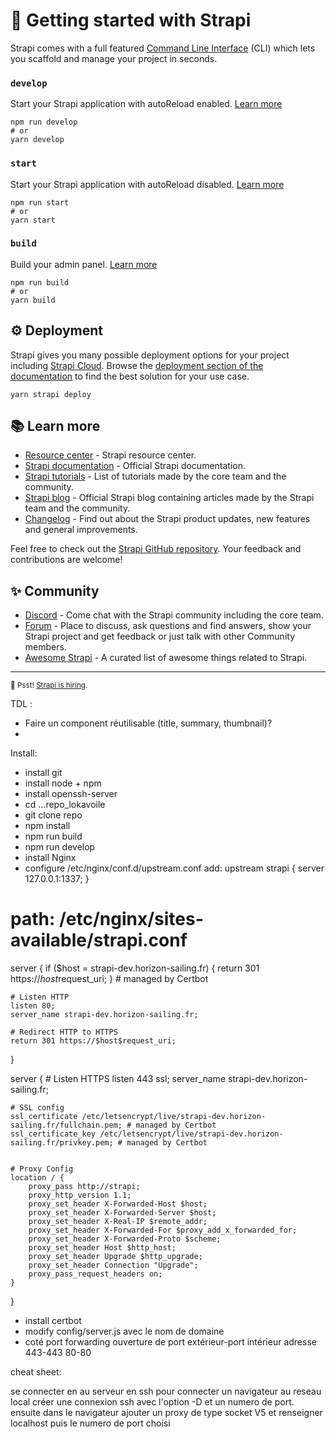 # 🚀 Getting started with Strapi

Strapi comes with a full featured [Command Line Interface](https://docs.strapi.io/dev-docs/cli) (CLI) which lets you scaffold and manage your project in seconds.

### `develop`

Start your Strapi application with autoReload enabled. [Learn more](https://docs.strapi.io/dev-docs/cli#strapi-develop)

```
npm run develop
# or
yarn develop
```

### `start`

Start your Strapi application with autoReload disabled. [Learn more](https://docs.strapi.io/dev-docs/cli#strapi-start)

```
npm run start
# or
yarn start
```

### `build`

Build your admin panel. [Learn more](https://docs.strapi.io/dev-docs/cli#strapi-build)

```
npm run build
# or
yarn build
```

## ⚙️ Deployment

Strapi gives you many possible deployment options for your project including [Strapi Cloud](https://cloud.strapi.io). Browse the [deployment section of the documentation](https://docs.strapi.io/dev-docs/deployment) to find the best solution for your use case.

```
yarn strapi deploy
```

## 📚 Learn more

- [Resource center](https://strapi.io/resource-center) - Strapi resource center.
- [Strapi documentation](https://docs.strapi.io) - Official Strapi documentation.
- [Strapi tutorials](https://strapi.io/tutorials) - List of tutorials made by the core team and the community.
- [Strapi blog](https://strapi.io/blog) - Official Strapi blog containing articles made by the Strapi team and the community.
- [Changelog](https://strapi.io/changelog) - Find out about the Strapi product updates, new features and general improvements.

Feel free to check out the [Strapi GitHub repository](https://github.com/strapi/strapi). Your feedback and contributions are welcome!

## ✨ Community

- [Discord](https://discord.strapi.io) - Come chat with the Strapi community including the core team.
- [Forum](https://forum.strapi.io/) - Place to discuss, ask questions and find answers, show your Strapi project and get feedback or just talk with other Community members.
- [Awesome Strapi](https://github.com/strapi/awesome-strapi) - A curated list of awesome things related to Strapi.

---

<sub>🤫 Psst! [Strapi is hiring](https://strapi.io/careers).</sub>

TDL :

- Faire un component réutilisable (title, summary, thumbnail)?
-


Install:
- install git 
- install node + npm
- install openssh-server
- cd ...repo_lokavoile
- git clone repo
- npm install
- npm run build
- npm run develop
- install Nginx
- configure /etc/nginx/conf.d/upstream.conf add:
upstream strapi {
    server 127.0.0.1:1337;
}

# path: /etc/nginx/sites-available/strapi.conf

server {
    if ($host = strapi-dev.horizon-sailing.fr) {
        return 301 https://$host$request_uri;
    } # managed by Certbot


    # Listen HTTP
    listen 80;
    server_name strapi-dev.horizon-sailing.fr;

    # Redirect HTTP to HTTPS
    return 301 https://$host$request_uri;


}

server {
    # Listen HTTPS
    listen 443 ssl;
    server_name strapi-dev.horizon-sailing.fr;

    # SSL config
    ssl_certificate /etc/letsencrypt/live/strapi-dev.horizon-sailing.fr/fullchain.pem; # managed by Certbot
    ssl_certificate_key /etc/letsencrypt/live/strapi-dev.horizon-sailing.fr/privkey.pem; # managed by Certbot
    

    # Proxy Config
    location / {
        proxy_pass http://strapi;
        proxy_http_version 1.1;
        proxy_set_header X-Forwarded-Host $host;
        proxy_set_header X-Forwarded-Server $host;
        proxy_set_header X-Real-IP $remote_addr;
        proxy_set_header X-Forwarded-For $proxy_add_x_forwarded_for;
        proxy_set_header X-Forwarded-Proto $scheme;
        proxy_set_header Host $http_host;
        proxy_set_header Upgrade $http_upgrade;
        proxy_set_header Connection "Upgrade";
        proxy_pass_request_headers on;
    }

}
- install certbot
- modify config/server.js avec le nom de domaine
- coté port forwarding ouverture de 
port extérieur-port intérieur adresse 
443-443 <adresse serveur>
80-80 <adresse serveur>



cheat sheet:

se connecter en au serveur en ssh 
pour connecter un navigateur au reseau local créer une connexion ssh avec l'option -D et un numero de port. ensuite dans le navigateur ajouter un proxy de type socket V5 et renseigner localhost puis le numero de port choisi 

